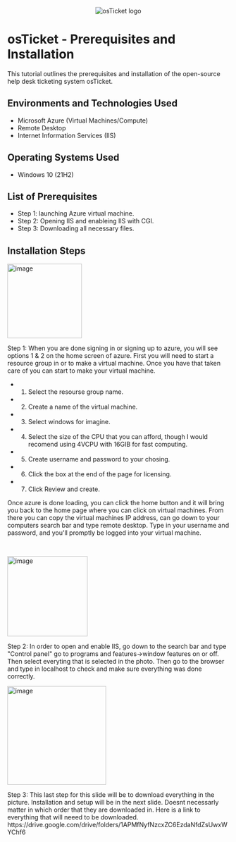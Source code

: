 <p align="center">
<img src="https://i.imgur.com/Clzj7Xs.png" alt="osTicket logo"/>
</p>

<h1>osTicket - Prerequisites and Installation</h1>
This tutorial outlines the prerequisites and installation of the open-source help desk ticketing system osTicket.<br />




<h2>Environments and Technologies Used</h2>

- Microsoft Azure (Virtual Machines/Compute)
- Remote Desktop
- Internet Information Services (IIS)

<h2>Operating Systems Used </h2>

- Windows 10</b> (21H2)

<h2>List of Prerequisites</h2>

- Step 1: launching Azure virtual machine.
- Step 2: Opening IIS and enableing IIS with CGI.
- Step 3: Downloading all necessary files.
  

<h2>Installation Steps</h2>

<p>

<img width="169" alt="image" src="https://github.com/NickT43107/osticket-prereqs/assets/139840658/4d846699-407d-4017-9280-e02a3802a0d6">

</p>
<p>
Step 1: When you are done signing in or signing up to azure, you will see options 1 & 2 on the home screen of azure. First you will need to start a resource group in or to make a virtual machine. Once you have that taken care of you can start to make your virtual machine. 
  
  - 1. Select the resourse group name.
  - 2. Create a name of the virtual machine. 
  - 3. Select windows for imagine.
  - 4. Select the size of the CPU that you can afford, though I would recomend using 4VCPU with 16GIB for fast computing.
  - 5. Create username and password to your chosing. 
  - 6. Click the box at the end of the page for licensing.
  - 7. Click Review and create.
    
  
  Once azure is done loading, you can click the home button and it will bring you back to the home page where you can click on virtual machines. From there you can copy the virtual machines IP address, can go down to your computers search bar and type remote desktop. Type in your username and password, and you'll promptly be logged into your virtual machine.
</p>
<br />

<p>
<img width="182" alt="image" src="https://github.com/NickT43107/osticket-prereqs/assets/139840658/5cd61782-eb2a-41de-be97-040c28def059">
</p>
<p>
Step 2: In order to open and enable IIS, go down to the search bar and type "Control panel" go to programs and features->window features on or off. Then select everyting that is selected in the photo. Then go to the browser and type in localhost to check and make sure everything was done correctly.

<br />

<p>
<img width="224" alt="image" src="https://github.com/NickT43107/osticket-prereqs/assets/139840658/faf12ca2-c329-411a-9670-6a8b3e115c1c">
</p>

<p>
  Step 3: This last step for this slide will be to download everything in the picture. Installation and setup will be in the next slide. Doesnt necessarly matter in which order that they are downloaded in. Here is a link to everything that will neeed to be downloaded. https://drive.google.com/drive/folders/1APMfNyfNzcxZC6EzdaNfdZsUwxWYChf6
</p>
<br />


